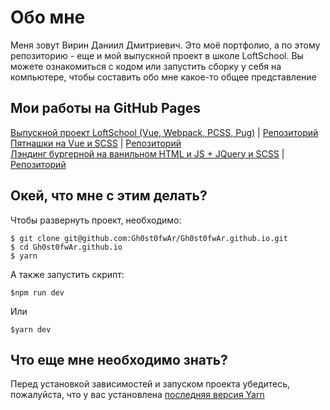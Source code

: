 # Обо мне
Меня зовут Вирин Даниил Дмитриевич. Это моё портфолио, а по этому репозиторию - еще и мой выпускной проект в школе LoftSchool. Вы можете ознакомиться с кодом или запустить сборку у себя на компьютере, чтобы составить обо мне какое-то общее представление

## Мои работы на GitHub Pages
[Выпускной проект LoftSchool (Vue, Webpack, PCSS, Pug)](https://gh0st0fwar.github.io/dist/index.html) | [Репозиторий](https://github.com/Gh0st0fwAr/Gh0st0fwAr.github.io)  
[Пятнашки на Vue и SCSS](https://gh0st0fwar.github.io/blackwalltask/dist/) | [Репозиторий](https://github.com/Gh0st0fwAr/blackwalltask)  
[Лэндинг бургерной на ванильном HTML и JS + JQuery и SCSS](https://gh0st0fwar.github.io/burgers/) | [Репозиторий](https://github.com/Gh0st0fwAr/burgers)  

## Окей, что мне с этим делать?
Чтобы развернуть проект, необходимо: 

    $ git clone git@github.com:Gh0st0fwAr/Gh0st0fwAr.github.io.git
    $ cd Gh0st0fwAr.github.io
    $ yarn

А также запустить скрипт:

    $npm run dev
    
Или 
    
    $yarn dev

## Что еще мне необходимо знать?
Перед установкой зависимостей и запуском проекта убедитесь, пожалуйста, что у вас установлена [последняя версия Yarn](https://yarnpkg.com/ru/docs/install#windows-stable)
